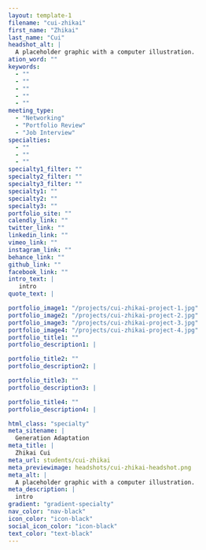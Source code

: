 ```yaml
---
layout: template-1
filename: "cui-zhikai"
first_name: "Zhikai"
last_name: "Cui"
headshot_alt: |
  A placeholder graphic with a computer illustration.
ation_word: ""
keywords:
  - ""
  - ""
  - ""
  - ""
  - ""
meeting_type:
  - "Networking"
  - "Portfolio Review"
  - "Job Interview"
specialties:
  - ""
  - ""
  - ""
specialty1_filter: ""
specialty2_filter: ""
specialty3_filter: ""
specialty1: ""
specialty2: ""
specialty3: ""
portfolio_site: ""
calendly_link: ""
twitter_link: ""
linkedin_link: ""
vimeo_link: ""
instagram_link: ""
behance_link: ""
github_link: ""
facebook_link: ""
intro_text: |
   intro
quote_text: |

portfolio_image1: "/projects/cui-zhikai-project-1.jpg"
portfolio_image2: "/projects/cui-zhikai-project-2.jpg"
portfolio_image3: "/projects/cui-zhikai-project-3.jpg"
portfolio_image4: "/projects/cui-zhikai-project-4.jpg"
portfolio_title1: ""
portfolio_description1: |

portfolio_title2: ""
portfolio_description2: |

portfolio_title3: ""
portfolio_description3: |

portfolio_title4: ""
portfolio_description4: |

html_class: "specialty"
meta_sitename: |
  Generation Adaptation
meta_title: |
  Zhikai Cui
meta_url: students/cui-zhikai
meta_previewimage: headshots/cui-zhikai-headshot.png
meta_alt: |
  A placeholder graphic with a computer illustration.
meta_description: |
  intro
gradient: "gradient-specialty"
nav_color: "nav-black"
icon_color: "icon-black"
social_icon_color: "icon-black"
text_color: "text-black"
---
```

